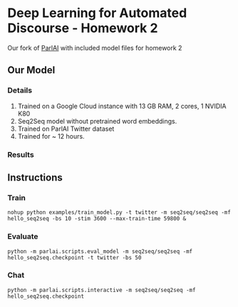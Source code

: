 # Deep Learning for Automated Discourse - Homework 2

Our fork of [ParlAI](https://github.com/facebookresearch/ParlAI) with included model files for homework 2

## Our Model
### Details
1. Trained on a Google Cloud instance with 13 GB RAM, 2 cores, 1 NVIDIA K80
1. Seq2Seq model without pretrained word embeddings.
1. Trained on ParlAI Twitter dataset
1. Trained for ~ 12 hours.

### Results



## Instructions
### Train

`nohup python examples/train_model.py -t twitter -m seq2seq/seq2seq -mf hello_seq2seq -bs 10 -stim 3600 --max-train-time 59800 &`

### Evaluate

`python -m parlai.scripts.eval_model -m seq2seq/seq2seq -mf hello_seq2seq.checkpoint -t twitter -bs 50`

### Chat

`python -m parlai.scripts.interactive -m seq2seq/seq2seq -mf hello_seq2seq.checkpoint`
